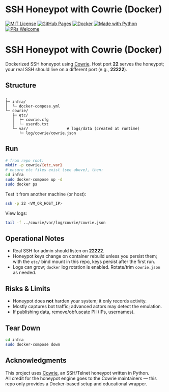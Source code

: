 # SSH Honeypot with Cowrie (Docker)

[![MIT License](https://img.shields.io/badge/license-MIT-green.svg)](./LICENSE)
[![GitHub Pages](https://img.shields.io/badge/docs-GitHub%20Pages-blue.svg)](https://ufukulaserdem.github.io/ssh-honeypot-cowrie)
[![Docker](https://img.shields.io/badge/docker-cowrie-blue?logo=docker)](https://hub.docker.com/r/cowrie/cowrie)
[![Made with Python](https://img.shields.io/badge/made%20with-Python%203.11-yellow.svg?logo=python)](https://www.python.org/)
[![PRs Welcome](https://img.shields.io/badge/PRs-welcome-brightgreen.svg?style=flat)](./CONTRIBUTING.md)

# SSH Honeypot with Cowrie (Docker)

Dockerized SSH honeypot using [Cowrie](https://github.com/cowrie/cowrie).
Host port **22** serves the honeypot; your real SSH should live on a different port (e.g., **22222**).

## Structure
```
.
├─ infra/
│  └─ docker-compose.yml
└─ cowrie/
   ├─ etc/
   │  ├─ cowrie.cfg
   │  └─ userdb.txt
   └─ var/                 # logs/data (created at runtime)
      └─ log/cowrie/cowrie.json
```

## Run
```bash
# from repo root:
mkdir -p cowrie/{etc,var}
# ensure etc files exist (see above), then:
cd infra
sudo docker-compose up -d
sudo docker ps
```

Test it from another machine (or host):
```bash
ssh -p 22 <VM_OR_HOST_IP>
```

View logs:
```bash
tail -f ../cowrie/var/log/cowrie/cowrie.json
```

## Operational Notes
- Real SSH for admin should listen on **22222**.
- Honeypot keys change on container rebuild unless you persist them; with the `etc/` bind mount in this repo, keys persist after the first run.
- Logs can grow; `docker` log rotation is enabled. Rotate/trim `cowrie.json` as needed.

## Risks & Limits
- Honeypot does **not** harden your system; it only records activity.
- Mostly captures bot traffic; advanced actors may detect the emulation.
- If publishing data, remove/obfuscate PII (IPs, usernames).

## Tear Down
```bash
cd infra
sudo docker-compose down
```
## Acknowledgments

This project uses [Cowrie](https://github.com/cowrie/cowrie), an SSH/Telnet honeypot written in Python.  
All credit for the honeypot engine goes to the Cowrie maintainers — this repo only provides a Docker-based setup and educational wrapper.
